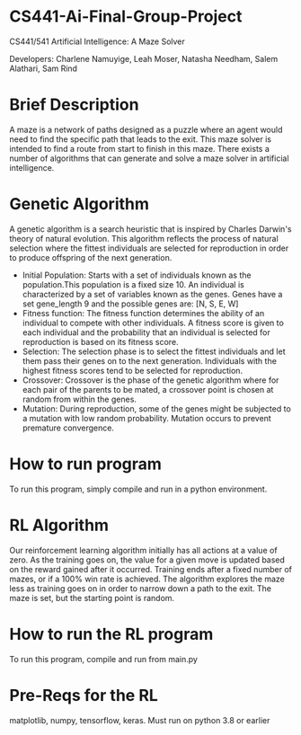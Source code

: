 # CS441-Ai-Final-Group-Project
CS441/541 Artificial Intelligence: A Maze Solver

Developers: Charlene Namuyige, Leah Moser, Natasha Needham, Salem Alathari, Sam Rind 

# Brief Description
A maze is a network of paths designed as a puzzle where an agent would need to find the specific path that leads to the exit. This maze solver is intended to find a route from start to finish in this maze. 
There exists a number of algorithms that can generate and solve a maze solver in artificial intelligence. 

# Genetic Algorithm 
A genetic algorithm is a search heuristic that is inspired by Charles Darwin's theory of natural evolution. This algorithm reflects the process of natural selection where the fittest individuals are selected for reproduction in order to produce offspring of the next generation. 
* Initial Population: Starts with a set of individuals known as the population.This population is a fixed size 10. An individual is characterized by a set of variables known as the genes. Genes have a set  gene_length 9 and the possible genes are: [N, S, E, W] 
* Fitness function: The fitness function determines the ability of an individual to compete with other individuals. A fitness score is given to each individual and the probability that an individual is selected for reproduction is based on its fitness score. 
* Selection: The selection phase is to select the fittest individuals and let them pass their genes on to the next generation. Individuals with the highest fitness scores tend to be selected for reproduction.  
* Crossover: Crossover is the phase of the genetic algorithm where for each pair of the parents to be mated, a crossover point is chosen at random from within the genes. 
* Mutation: During reproduction, some of the genes might be subjected to a mutation with low random probability. Mutation occurs to prevent premature convergence. 

# How to run program 
  To run this program, simply compile and run in a python environment. 
  
# RL Algorithm
Our reinforcement learning algorithm initially has all actions at a value of zero. As the training goes on, the value for a given move is updated based on the reward gained after it occurred. Training ends after a fixed number of mazes, or if a 100% win rate is achieved. The algorithm explores the maze less as training goes on in order to narrow down a path to the exit. The maze is set, but the starting point is random. 

# How to run the RL program
To run this program, compile and run from main.py 

# Pre-Reqs for the RL 
matplotlib, numpy, tensorflow, keras.
Must run on python 3.8 or earlier 
